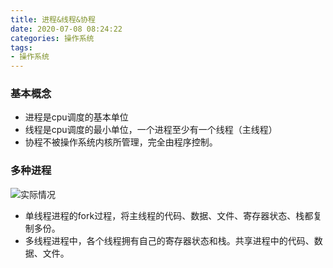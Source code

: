 ```yaml
---
title: 进程&线程&协程
date: 2020-07-08 08:24:22
categories: 操作系统
tags: 
- 操作系统
---
```

### 基本概念
* 进程是cpu调度的基本单位
* 线程是cpu调度的最小单位，一个进程至少有一个线程（主线程）
* 协程不被操作系统内核所管理，完全由程序控制。

### 多种进程
![实际情况](http://i.feidom.com/%E5%A4%9A%E7%A7%8D%E8%BF%9B%E7%A8%8Ba.png)
* 单线程进程的fork过程，将主线程的代码、数据、文件、寄存器状态、栈都复制多份。
* 多线程进程中，各个线程拥有自己的寄存器状态和栈。共享进程中的代码、数据、文件。